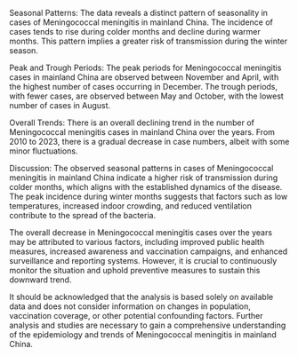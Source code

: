 Seasonal Patterns: The data reveals a distinct pattern of seasonality in cases of Meningococcal meningitis in mainland China. The incidence of cases tends to rise during colder months and decline during warmer months. This pattern implies a greater risk of transmission during the winter season.

Peak and Trough Periods: The peak periods for Meningococcal meningitis cases in mainland China are observed between November and April, with the highest number of cases occurring in December. The trough periods, with fewer cases, are observed between May and October, with the lowest number of cases in August.

Overall Trends: There is an overall declining trend in the number of Meningococcal meningitis cases in mainland China over the years. From 2010 to 2023, there is a gradual decrease in case numbers, albeit with some minor fluctuations.

Discussion: The observed seasonal patterns in cases of Meningococcal meningitis in mainland China indicate a higher risk of transmission during colder months, which aligns with the established dynamics of the disease. The peak incidence during winter months suggests that factors such as low temperatures, increased indoor crowding, and reduced ventilation contribute to the spread of the bacteria.

The overall decrease in Meningococcal meningitis cases over the years may be attributed to various factors, including improved public health measures, increased awareness and vaccination campaigns, and enhanced surveillance and reporting systems. However, it is crucial to continuously monitor the situation and uphold preventive measures to sustain this downward trend.

It should be acknowledged that the analysis is based solely on available data and does not consider information on changes in population, vaccination coverage, or other potential confounding factors. Further analysis and studies are necessary to gain a comprehensive understanding of the epidemiology and trends of Meningococcal meningitis in mainland China.